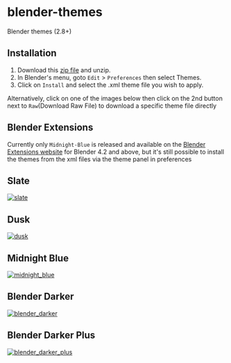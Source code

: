 # blender-themes

Blender themes (2.8+)

## Installation

1. Download this [zip file](https://github.com/williamchange/blender-themes/archive/master.zip) and unzip.
2. In Blender's menu, goto `Edit` > `Preferences` then select Themes.
3. Click on `Install` and select the .xml theme file you wish to apply.

Alternatively, click on one of the images below then click on the 2nd button next to `Raw`(Download Raw File) to download a specific theme file directly

## Blender Extensions

Currently only `Midnight-Blue` is released and available on the [Blender Extensions website](https://extensions.blender.org/themes/midnight-blue-theme/) for Blender 4.2 and above, but it's still possible to install the themes from the xml files via the theme panel in preferences

## Slate

[![slate](https://github.com/williamchange/blender-themes/assets/830253/9be80741-3166-444b-9538-0935f6daad55)](https://github.com/williamchange/blender-themes/blob/master/themes/Slate.xml)

## Dusk

[![dusk](https://github.com/williamchange/blender-themes/assets/830253/cbadc8b5-5ccd-4404-bd33-aa31fb4698db)](https://github.com/williamchange/blender-themes/blob/master/themes/Dusk.xml)

## Midnight Blue

[![midnight_blue](https://github.com/user-attachments/assets/348d1a45-e532-4f59-8273-bbbb47d0a23b)](https://github.com/williamchange/blender-themes/blob/master/themes/Midnight_Blue.xml)

## Blender Darker

[![blender_darker](https://github.com/williamchange/blender-themes/assets/830253/b95f6199-98c6-4c89-9f3f-31fdf2aeb222)](https://github.com/williamchange/blender-themes/blob/master/themes/Blender_Darker.xml)

## Blender Darker Plus

[![blender_darker_plus](https://github.com/williamchange/blender-themes/assets/830253/f5bacf1a-976e-4a4c-a456-74a4e978c4cd)](https://github.com/williamchange/blender-themes/blob/master/themes/Blender_Darker_Plus.xml)
